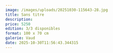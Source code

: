 ```yaml
---
image: /images/uploads/20251030-115643-28.jpg
title: Sans titre
description: 
price: 5250
edition: 3/3 disponibles
format: 100 x 70 cm
galerie: Vaud
date: 2025-10-30T11:56:43.344315
---
```

